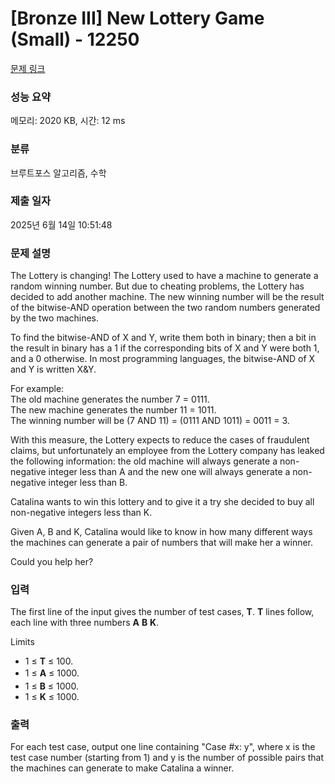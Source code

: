 # [Bronze III] New Lottery Game (Small) - 12250 

[문제 링크](https://www.acmicpc.net/problem/12250) 

### 성능 요약

메모리: 2020 KB, 시간: 12 ms

### 분류

브루트포스 알고리즘, 수학

### 제출 일자

2025년 6월 14일 10:51:48

### 문제 설명

<p>The Lottery is changing! The Lottery used to have a machine to generate a random winning number. But due to cheating problems, the Lottery has decided to add another machine. The new winning number will be the result of the bitwise-AND operation between the two random numbers generated by the two machines.</p>

<p>To find the bitwise-AND of X and Y, write them both in binary; then a bit in the result in binary has a 1 if the corresponding bits of X and Y were both 1, and a 0 otherwise. In most programming languages, the bitwise-AND of X and Y is written X&Y.</p>

<p>For example:<br>
   The old machine generates the number 7 = 0111.<br>
   The new machine generates the number 11 = 1011.<br>
   The winning number will be (7 AND 11) = (0111 AND 1011) = 0011 = 3.</p>

<p>With this measure, the Lottery expects to reduce the cases of fraudulent claims, but unfortunately an employee from the Lottery company has leaked the following information: the old machine will always generate a non-negative integer less than A and the new one will always generate a non-negative integer less than B. </p>

<p>Catalina wants to win this lottery and to give it a try she decided to buy all non-negative integers less than K. </p>

<p>Given A, B and K, Catalina would like to know in how many different ways the machines can generate a pair of numbers that will make her a winner. </p>

<p>Could you help her?</p>

### 입력 

 <p>The first line of the input gives the number of test cases, <strong>T</strong>. <strong>T</strong> lines follow, each line with three numbers <strong>A</strong> <strong>B</strong> <strong>K</strong>.</p>

<p>Limits</p>

<ul>
	<li>1 ≤ <strong>T</strong> ≤ 100.</li>
	<li><span style="line-height:1.6em">1 ≤ </span><strong style="line-height:1.6em">A</strong><span style="line-height:1.6em"> ≤ 1000.</span></li>
	<li>1 ≤ <strong>B</strong> ≤ 1000.</li>
	<li>1 ≤ <strong>K</strong> ≤ 1000.</li>
</ul>

### 출력 

 <p>For each test case, output one line containing "Case #x: y", where x is the test case number (starting from 1) and y is the number of possible pairs that the machines can generate to make Catalina a winner.</p>

